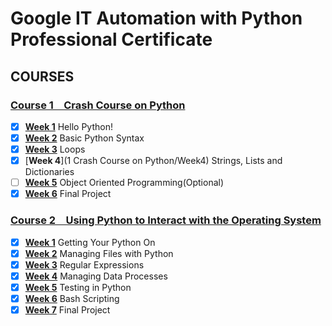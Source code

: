 # Google IT Automation with Python Professional Certificate

## COURSES

### [Course 1&emsp;Crash Course on Python](Course_1/)
- [x] [**Week 1**](Course_1/Week_1) Hello Python!
- [x] [**Week 2**](Course_1/Week_2) Basic Python Syntax
- [x] [**Week 3**](Course_1/Week_3) Loops
- [x] [**Week 4**](1 Crash Course on Python/Week4) Strings, Lists and Dictionaries
- [ ] [**Week 5**](Course_1/Week_5) Object Oriented Programming(Optional)
- [x] [**Week 6**](Course_1/Week_6) Final Project

### [Course 2&emsp;Using Python to Interact with the Operating System](Course_2/)

- [x] [**Week 1**](Course_2/Week_1) Getting Your Python On
- [x] [**Week 2**](Course_2/Week_2) Managing Files with Python
- [x] [**Week 3**](Course_2/Week_3) Regular Expressions
- [x] [**Week 4**](Course_2/Week_4) Managing Data Processes
- [x] [**Week 5**](Course_2/Week_5) Testing in Python
- [x] [**Week 6**](Course_2/Week_6) Bash Scripting
- [x] [**Week 7**](Course_2/Week_7) Final Project
